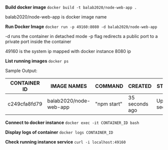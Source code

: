 **Build docker image**
`docker build -t balab2020/node-web-app .`

balab2020/node-web-app is docker image name

**Run Docker Image**
`docker run -p 49160:8080 -d balab2020/node-web-app`

-d runs the container in detached mode
-p flag redirects a public port to a private port inside the container

49160 is the system ip mapped with docker instance 8080 ip

**List running images**
`docker ps`

Sample Output:

| CONTAINER ID | IMAGE NAMES            | COMMAND     | CREATED        | STATUS        | PORTS                |
| ------------ | ---------------------- | ----------- | -------------- | ------------- | -------------------- |
| c249cfa8fd79 | balab2020/node-web-app | "npm start" | 35 seconds ago | Up 18 seconds | 0.0.0.0:49160->8080/ |

**Connect to docker instance**
`docker exec -it CONTAINER_ID bash`

**Display logs of container**
`docker logs CONTAINER_ID`

**Check running instance service**
`curl -i localhost:49160`

